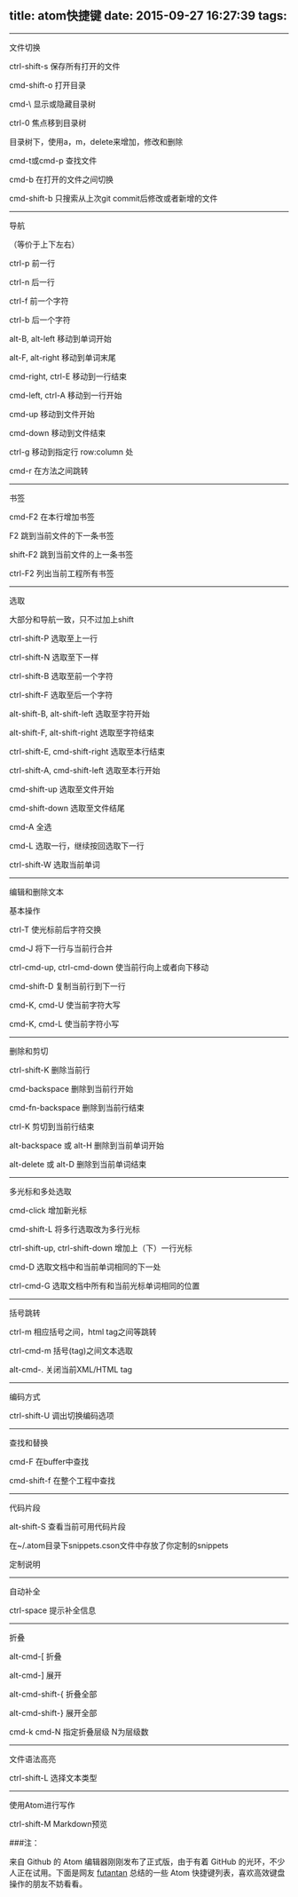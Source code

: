 title: atom快捷键
date: 2015-09-27 16:27:39
tags:
---

<hr>
文件切换

ctrl-shift-s 保存所有打开的文件

cmd-shift-o 打开目录

cmd-\ 显示或隐藏目录树

ctrl-0 焦点移到目录树

目录树下，使用a，m，delete来增加，修改和删除

cmd-t或cmd-p 查找文件

cmd-b 在打开的文件之间切换

cmd-shift-b 只搜索从上次git commit后修改或者新增的文件

<hr>
导航

（等价于上下左右）

ctrl-p 前一行

ctrl-n 后一行

ctrl-f 前一个字符

ctrl-b 后一个字符

alt-B, alt-left 移动到单词开始

alt-F, alt-right 移动到单词末尾

cmd-right, ctrl-E 移动到一行结束

cmd-left, ctrl-A 移动到一行开始

cmd-up 移动到文件开始

cmd-down 移动到文件结束

ctrl-g 移动到指定行 row:column 处

cmd-r 在方法之间跳转

<hr>
书签

cmd-F2 在本行增加书签

F2 跳到当前文件的下一条书签

shift-F2 跳到当前文件的上一条书签

ctrl-F2 列出当前工程所有书签

<hr>
选取

大部分和导航一致，只不过加上shift

ctrl-shift-P 选取至上一行

ctrl-shift-N 选取至下一样

ctrl-shift-B 选取至前一个字符

ctrl-shift-F 选取至后一个字符

alt-shift-B, alt-shift-left 选取至字符开始

alt-shift-F, alt-shift-right 选取至字符结束

ctrl-shift-E, cmd-shift-right 选取至本行结束

ctrl-shift-A, cmd-shift-left 选取至本行开始

cmd-shift-up 选取至文件开始

cmd-shift-down 选取至文件结尾

cmd-A 全选

cmd-L 选取一行，继续按回选取下一行

ctrl-shift-W 选取当前单词
<hr>
编辑和删除文本

基本操作

ctrl-T 使光标前后字符交换

cmd-J 将下一行与当前行合并

ctrl-cmd-up, ctrl-cmd-down 使当前行向上或者向下移动

cmd-shift-D 复制当前行到下一行

cmd-K, cmd-U 使当前字符大写

cmd-K, cmd-L 使当前字符小写

<hr>
删除和剪切

ctrl-shift-K 删除当前行

cmd-backspace 删除到当前行开始

cmd-fn-backspace 删除到当前行结束

ctrl-K 剪切到当前行结束

alt-backspace 或 alt-H 删除到当前单词开始

alt-delete 或 alt-D 删除到当前单词结束

<hr>
多光标和多处选取

cmd-click 增加新光标

cmd-shift-L 将多行选取改为多行光标

ctrl-shift-up, ctrl-shift-down 增加上（下）一行光标

cmd-D 选取文档中和当前单词相同的下一处

ctrl-cmd-G 选取文档中所有和当前光标单词相同的位置

<hr>
括号跳转

ctrl-m 相应括号之间，html tag之间等跳转

ctrl-cmd-m 括号(tag)之间文本选取

alt-cmd-. 关闭当前XML/HTML tag
<hr>
编码方式

ctrl-shift-U 调出切换编码选项
<hr>
查找和替换

cmd-F 在buffer中查找

cmd-shift-f 在整个工程中查找
<hr>
代码片段

alt-shift-S 查看当前可用代码片段

在~/.atom目录下snippets.cson文件中存放了你定制的snippets

定制说明
<hr>
自动补全

ctrl-space 提示补全信息
<hr>
折叠

alt-cmd-[ 折叠

alt-cmd-] 展开

alt-cmd-shift-{ 折叠全部

alt-cmd-shift-} 展开全部

cmd-k cmd-N 指定折叠层级 N为层级数
<hr>
文件语法高亮

ctrl-shift-L 选择文本类型
<hr>
使用Atom进行写作

ctrl-shift-M Markdown预览

###注：

来自 Github 的 Atom 编辑器刚刚发布了正式版，由于有着 GitHub 的光环，不少人正在试用。下面是网友 [futantan](https://github.com/futantan/atom) 总结的一些 Atom 快捷键列表，喜欢高效键盘操作的朋友不妨看看。
